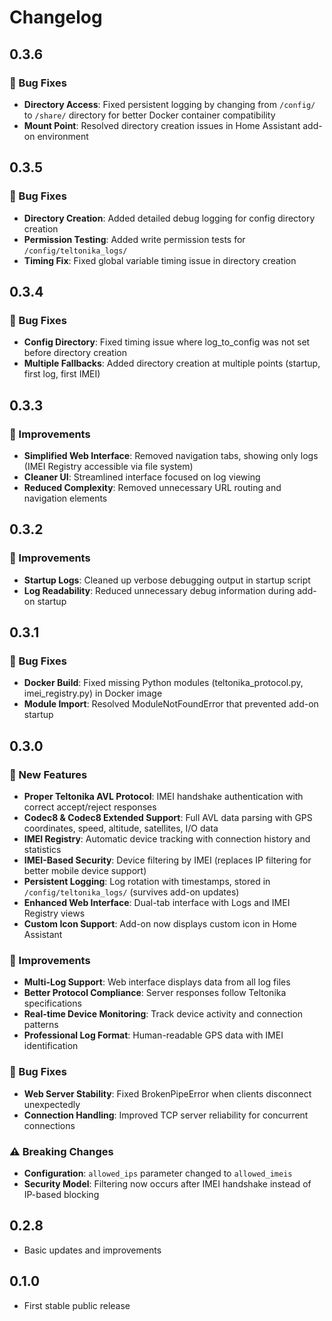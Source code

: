 # Changelog

## 0.3.6

### 🐛 Bug Fixes
- **Directory Access**: Fixed persistent logging by changing from `/config/` to `/share/` directory for better Docker container compatibility
- **Mount Point**: Resolved directory creation issues in Home Assistant add-on environment

## 0.3.5

### 🐛 Bug Fixes  
- **Directory Creation**: Added detailed debug logging for config directory creation
- **Permission Testing**: Added write permission tests for `/config/teltonika_logs/`
- **Timing Fix**: Fixed global variable timing issue in directory creation

## 0.3.4

### 🐛 Bug Fixes
- **Config Directory**: Fixed timing issue where log_to_config was not set before directory creation
- **Multiple Fallbacks**: Added directory creation at multiple points (startup, first log, first IMEI)

## 0.3.3

### 🔧 Improvements
- **Simplified Web Interface**: Removed navigation tabs, showing only logs (IMEI Registry accessible via file system)
- **Cleaner UI**: Streamlined interface focused on log viewing
- **Reduced Complexity**: Removed unnecessary URL routing and navigation elements

## 0.3.2

### 🔧 Improvements
- **Startup Logs**: Cleaned up verbose debugging output in startup script
- **Log Readability**: Reduced unnecessary debug information during add-on startup

## 0.3.1

### 🐛 Bug Fixes
- **Docker Build**: Fixed missing Python modules (teltonika_protocol.py, imei_registry.py) in Docker image
- **Module Import**: Resolved ModuleNotFoundError that prevented add-on startup

## 0.3.0

### 🚀 New Features
- **Proper Teltonika AVL Protocol**: IMEI handshake authentication with correct accept/reject responses
- **Codec8 & Codec8 Extended Support**: Full AVL data parsing with GPS coordinates, speed, altitude, satellites, I/O data
- **IMEI Registry**: Automatic device tracking with connection history and statistics
- **IMEI-Based Security**: Device filtering by IMEI (replaces IP filtering for better mobile device support)
- **Persistent Logging**: Log rotation with timestamps, stored in `/config/teltonika_logs/` (survives add-on updates)
- **Enhanced Web Interface**: Dual-tab interface with Logs and IMEI Registry views
- **Custom Icon Support**: Add-on now displays custom icon in Home Assistant

### 🔧 Improvements
- **Multi-Log Support**: Web interface displays data from all log files
- **Better Protocol Compliance**: Server responses follow Teltonika specifications
- **Real-time Device Monitoring**: Track device activity and connection patterns
- **Professional Log Format**: Human-readable GPS data with IMEI identification

### 🐛 Bug Fixes
- **Web Server Stability**: Fixed BrokenPipeError when clients disconnect unexpectedly
- **Connection Handling**: Improved TCP server reliability for concurrent connections

### ⚠️ Breaking Changes
- **Configuration**: `allowed_ips` parameter changed to `allowed_imeis`
- **Security Model**: Filtering now occurs after IMEI handshake instead of IP-based blocking

## 0.2.8

- Basic updates and improvements

## 0.1.0

- First stable public release
